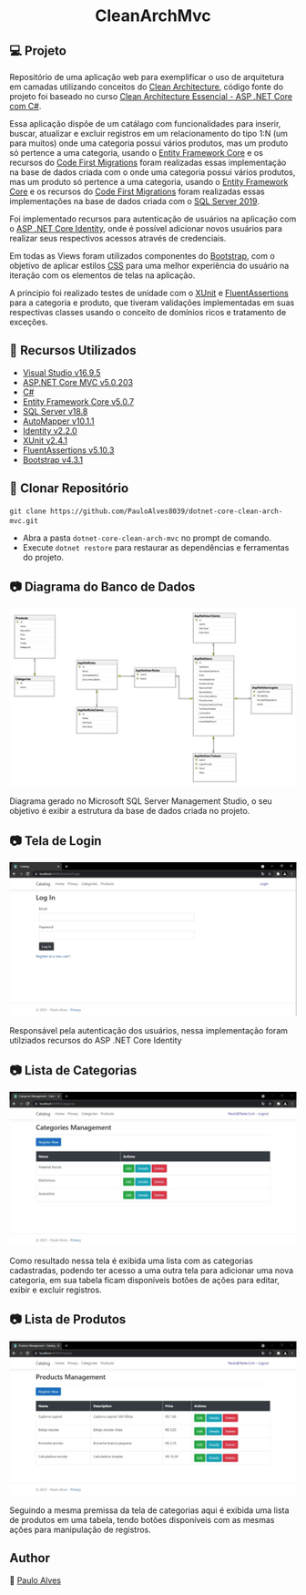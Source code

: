 <h1 align="center">CleanArchMvc</h1>

## :computer: Projeto

Repositório de uma aplicação web para exemplificar o uso de arquitetura em camadas utilizando conceitos do [Clean Architecture](https://blog.cleancoder.com/uncle-bob/2012/08/13/the-clean-architecture.html),
código fonte do projeto foi baseado no curso [Clean Architecture Essencial - ASP .NET Core com C#](https://www.udemy.com/course/clean-architecture-essencial-asp-net-core-com-c/).

Essa aplicação dispõe de um catálago com funcionalidades para inserir, buscar, atualizar e excluir registros em um relacionamento do tipo 1:N (um para muitos)
onde uma categoria possui vários produtos, mas um produto só pertence a uma categoria, usando o [Entity Framework Core](https://docs.microsoft.com/pt-br/ef/core/) e os recursos
do [Code First Migrations](https://docs.microsoft.com/pt-br/ef/ef6/modeling/code-first/migrations/) foram realizadas essas implementação na base de dados criada com o
onde uma categoria possui vários produtos, mas um produto só pertence a uma categoria, usando o [Entity Framework Core](https://docs.microsoft.com/pt-br/ef/core/) e os recursos 
do [Code First Migrations](https://docs.microsoft.com/pt-br/ef/ef6/modeling/code-first/migrations/) foram realizadas essas implementações na base de dados criada com o 
[SQL Server 2019](https://www.microsoft.com/pt-br/sql-server/sql-server-downloads).

Foi implementado recursos para autenticação de usuários na aplicação com o [ASP .NET Core Identity](https://docs.microsoft.com/pt-br/aspnet/core/security/authentication/identity?view=aspnetcore-5.0&tabs=visual-studio), onde é possível adicionar novos usuários para realizar seus respectivos acessos através de credenciais.

Em todas as Views foram utilizados componentes do [Bootstrap](https://getbootstrap.com/), com o objetivo de aplicar estilos [CSS](https://getbootstrap.com/) para uma melhor experiência do usuário na iteração com os elementos de telas na aplicação.

A principio foi realizado testes de unidade com o [XUnit](https://xunit.net/) e [FluentAssertions](https://fluentassertions.com/) para a categoria e produto, 
que tiveram validações implementadas em suas respectivas classes usando o conceito de domínios ricos e tratamento de exceções.

## :wrench: Recursos Utilizados

- [Visual Studio v16.9.5](https://visualstudio.microsoft.com/pt-br/)
- [ASP.NET Core MVC v5.0.203](https://dotnet.microsoft.com/download/dotnet/5.0)
- [C#](https://docs.microsoft.com/pt-br/dotnet/csharp/getting-started/)
- [Entity Framework Core v5.0.7](https://docs.microsoft.com/pt-br/ef/core/)
- [SQL Server v18.8](https://www.microsoft.com/pt-br/sql-server/sql-server-downloads)
- [AutoMapper v10.1.1](https://automapper.org/)
- [Identity v2.2.0](https://docs.microsoft.com/pt-br/aspnet/core/security/authentication/identity?view=aspnetcore-5.0&tabs=visual-studio)
- [XUnit v2.4.1](https://xunit.net/)
- [FluentAssertions v5.10.3](https://fluentassertions.com/)
- [Bootstrap v4.3.1](https://getbootstrap.com/)

## :floppy_disk: Clonar Repositório

`git clone https://github.com/PauloAlves8039/dotnet-core-clean-arch-mvc.git`

- Abra a pasta `dotnet-core-clean-arch-mvc` no prompt de comando.
- Execute `dotnet restore` para restaurar as dependências e ferramentas do projeto.

## :camera: Diagrama do Banco de Dados

<p align="center"> <img src="https://github.com/PauloAlves8039/dotnet-core-clean-arch-mvc/blob/master/CleanArchMvc.WebUI/wwwroot/images/diagrama.png" /></p>
Diagrama gerado no Microsoft SQL Server Management Studio, o seu objetivo é exibir a estrutura da base de dados criada no projeto.

## :camera: Tela de Login

<p align="center"> <img src="https://github.com/PauloAlves8039/dotnet-core-clean-arch-mvc/blob/master/CleanArchMvc.WebUI/wwwroot/images/screenshot1.png" /></p>
Responsável pela autenticação dos usuários, nessa implementação foram utilziados recursos do ASP .NET Core Identity

## :camera: Lista de Categorias

<p align="center"> <img src="https://github.com/PauloAlves8039/dotnet-core-clean-arch-mvc/blob/master/CleanArchMvc.WebUI/wwwroot/images/screenshot2.png" /></p>
Como resultado nessa tela é exibida uma lista com as categorias cadastradas, podendo ter acesso a uma outra tela para adicionar uma nova categoria, 
em sua tabela ficam disponíveis botões de ações para editar, exibir e excluir registros.

## :camera: Lista de Produtos

<p align="center"> <img src="https://github.com/PauloAlves8039/dotnet-core-clean-arch-mvc/blob/master/CleanArchMvc.WebUI/wwwroot/images/screenshot3.png" /></p>
Seguindo a mesma premissa da tela de categorias aqui é exibida uma lista de produtos em uma tabela, tendo botões disponíveis com as mesmas ações para manipulação de registros.

## Author

:boy: [Paulo Alves](https://github.com/PauloAlves8039)
